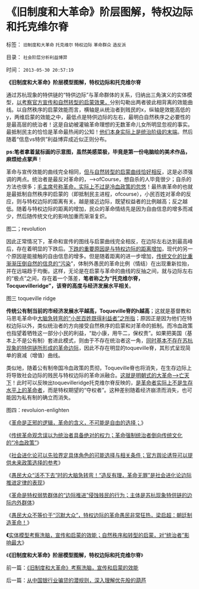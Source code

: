 # 《旧制度和大革命》阶层图解，特权边际和托克维尔脊

标签： `旧制度和大革命` `托克维尔` `特权边际` `革命群众` `造反派` 

目录： `社会阶层分析利益博羿`

时间： `2013-05-30 20:57:19`

**《旧制度和大革命》阶层模型图解，特权边际和托克维尔脊**

通过苏杭现象的特供链的“特供边际”与革命群体的关系，归纳出三角演义的实体模型，[以考察官方宣传和自然转型的启蒙效果，](../../../2013/5/28/社会进化论能知过去未来.md)分别勾勒出两者彼此相背离的效能曲线。以自然秩序的启蒙效能而言，横轴是从统治者到贱民的x，纵轴是效能高低的y，两维启蒙的效能之中，最低点是特供边际的左右，最明白自然秩序之必要性的是最高层的统治者！这是自幼被灌输革命理想的无数革命儿女所明显忽视的事实。最抵制民主的恰恰是革命最热闹的公知！[他们本身实际上是统治阶级的末端](../../../2013/5/28/传统革命观念误解独裁者，革命强制统治者倒向冷血政策.md)。然后随着“信息vs特供”利益博弈成近似正则分布。

**ps:笔者拿着鼠标画的示意图，虽然美感菜极，毕竟是第一份电脑绘的美术作品，麻烦给点掌声**！

[](http://photo.blog.sina.com.cn/showpic.html#blogid=5563a64d0102ebcy&url=http://s2.sinaimg.cn/orignal/5563a64dgddc6babbf2e1)

革命与宣传效能的曲线完全相同，[但与自然转型的启蒙曲线恰好相反](../../../2013/5/23/世界上有“自愿的奴隶”，没有“被强迫的自由”.md)，这是必须强调的两点。统治者是最反对革命的，——>ofCourse，想自杀的人毕竟很少；自杀的方法也很多；[毛主席号称革命，实际上不过是冷血政策的忽悠](../../../2013/2/27/谁是明朝社会的统治者？文化大革命和互联网的朋党大战！.md)！最热衷革命的也就是最抵制自然秩序的启蒙的（即抵制民主进程，ofcourse），小民百姓对革命的反应，则与特权边际的距离有关。越是接近边际，既望权益者的比例越高；反之越低。随着与特权边际的距离的增加，民众的革命情结先是因为自由信息的增多而减少，然后随传统文化的影响加重而渐渐复炽。

图二；revolution

[](http://photo.blog.sina.com.cn/showpic.html#blogid=5563a64d0102ebf6&url=http://s5.sinaimg.cn/orignal/5563a64dgddef0f9a2494)

因此正常情况下，革命和宣传的图线与启蒙曲线完全相反，在边际左右达到最高峰后，存在着明显的下跌后。[下跌的重要原因是与特权边际的距离增加](../../../2013/1/22/中华民族最大的悲哀是民粹“为虎作伥”.md)，现代的另一个原因是能接触的自由信息的增多。但是随着距离的进一步增加，[传统文化的比重渐渐压倒自然的信息的“污染](../../../2010/3/13/历史惯性耗尽文明才能“升级”.md)”，体制外愚民的革命比例（情结）在出现重新拉抬，并在远端趋于均衡。这样，无论是在启蒙与革命的曲线的反抽之间，就与边际左右的“极点”之间，存在着一个落差，**笔者称之为“托克维尔脊，Tocquevilleridge”，该脊的高度与经济发展水平相关**。

图三 toqueville ridge

[](http://photo.blog.sina.com.cn/showpic.html#blogid=5563a64d0102ebf6&url=http://s8.sinaimg.cn/orignal/5563a64dgddef10adc397)

**传统公有制当前的市经济发展水平越高，Toqueville脊的h越高**；这就是基督教和马恩毛革命中[大脑急转弯的“小民百姓既得利益者”之所指](../../../2011/10/30/“国家垄断资本主义”的大脑急转弯.md)；原因正是因为他们在特权边际以外，类似统治者的方向接受自然秩序的启蒙和对革命的抵制。而冷血政策也指望着牺牲这一部分小民的利益，“劫小康，用牛二，保权贵”。如果把美国（基本上不是公有制）套进此模式，则由于不存在统治者这一角，[同时基本不存在苏杭现象的特供链所形成的革命边际](../../../2013/1/22/民粹“民主派”的毛左情结.md)，因此不存在明显的toqueville脊，其形式呈现简单的衰减（增值）曲线。

类似地，随着公有制帝国冷血政策的贯彻，Toqueville脊也将消失，在生存边际上将导致社会边际的贱民与特权边际的革命派融合。[这就是明朝式的大革命——>亡天下](../../../2013/1/16/明朝亡天下，是苏杭现象的最后崩溃.md)！此时可以反映出toquevilleridge托克维尔脊反映的，[是革命者实际上不是生存水平上的革命者](../../../2013/1/22/中华民族最大的悲哀是民粹“为虎作伥”.md)，而是特权期望的“夺权者”。这种差别随着经济崩溃而消失，也可能因为私有制的确立而消失。

图四：revoluion-enlighten

[](http://photo.blog.sina.com.cn/showpic.html#blogid=5563a64d0102ebf6&url=http://s12.sinaimg.cn/orignal/5563a64dgddef146dadfb)

《[革命是正邪的逻辑，革命的含义，不可能是自由的选择；](../../../2013/5/28/革命是正邪的逻辑，不可能是自由的选择.md)》

《[传统革命观念误以为统治者具备绝对的权力；革命强制统治者倒向传统文化的“冷血政策”](../../../2013/5/28/传统革命观念误解独裁者，革命强制统治者倒向冷血政策.md)》

《[社会进化论可以先验界定具体角色的可能选择与相关条件；官方舆论诱导可以提供未来政策选择的参考](../../../2013/5/28/社会进化论能知过去未来.md)》

《[愚民大众“活不下去”时的大脑急转弯！“造反有理，革命无罪”是社会进化论边际推进定律的表现](../../../2013/5/29/“造反有理，革命无罪”的传统和误区.md)》

《[革命是特权弱势群体的“边际推进”侵蚀贱民的行为；主体是苏杭现象特供链的边际内外群体](../../../2013/5/29/革命是特权阶层中的弱势群体，侵蚀贱民的“边际推进”.md)》

《[愚民大众不等价于“沉默大众”，特权边际的革命愚民非常狂热，梁启超：朝廷制造革命！](../../../2013/5/29/特权边际狂热的革命洪流，“朝廷制造革命”（梁启超）.md)》

**《**[实体模型考察洗脑，宣传和启蒙的效能；自然秩序和转型的启蒙，对“统治者”影响最大](../../../2013/5/30/《旧制度和大革命》考察洗脑，宣传和启蒙的效能.md)》

《**《旧制度和大革命》阶层模型图解，特权边际和托克维尔脊**》



前一篇：[《旧制度和大革命》考察洗脑，宣传和启蒙的效能](../../../2013/5/30/《旧制度和大革命》考察洗脑，宣传和启蒙的效能.md)

后一篇：[从中国银行业骗贷的潜规则，深入理解优先股的葫芦](../../../2013/5/30/从中国银行业骗贷的潜规则，深入理解优先股的葫芦.md)